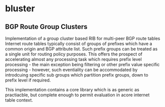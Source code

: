 # bluster
## BGP Route Group Clusters
Implementation of a group cluster based RIB for multi-peer BGP route tables
Internet route tables typically consist of groups of prefixes which have a common origin and BGP attribute list.  Such prefix groups can be treated as a single unit for routing policy purposes.  This offers the prospect of accelerating almost any processing task which requires prefix level processing - the main exception being filtering or other prefix value specific processing - however, such eventiality can be accommodated by introdcuing specific sub groups which partition prefix groups, down to prefix level if required.

This implementation contains a core library which is as generic as practiacble, but complete enough to permit evaluation in acore internet table context.
